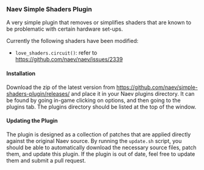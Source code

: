 ### Naev Simple Shaders Plugin

A very simple plugin that removes or simplifies shaders that are known to be problematic with certain hardware set-ups.

Currently the following shaders have been modified:
* `love_shaders.circuit()`: refer to https://github.com/naev/naev/issues/2339

#### Installation

Download the zip of the latest version from https://github.com/naev/simple-shaders-plugin/releases/ and place it in your Naev plugins directory. It can be found by going in-game clicking on options, and then going to the plugins tab. The plugins directory should be listed at the top of the window.

#### Updating the Plugin

The plugin is designed as a collection of patches that are applied directly against the original Naev source. By running the `update.sh` script, you should be able to automatically download the necessary source files, patch them, and update this plugin. If the plugin is out of date, feel free to update them and submit a pull request.

